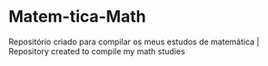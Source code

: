 # Matem-tica-Math
Repositório criado para compilar os meus estudos de matemática | Repository created to compile my math studies
